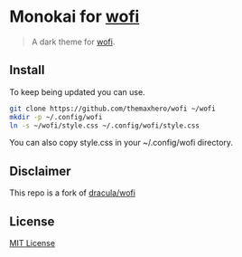 # Monokai for [wofi](https://hg.sr.ht/~scoopta/wofi)

> A dark theme for [wofi](https://hg.sr.ht/~scoopta/wofi).

<!-- ![Screenshot](./screenshot.png) -->

## Install
To keep being updated you can use.
```bash
git clone https://github.com/themaxhero/wofi ~/wofi
mkdir -p ~/.config/wofi
ln -s ~/wofi/style.css ~/.config/wofi/style.css
```

You can also copy style.css in your ~/.config/wofi directory.

## Disclaimer
This repo is a fork of [dracula/wofi](https://github.com/dracula/wofi)

## License

[MIT License](./LICENSE)
